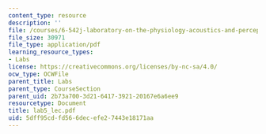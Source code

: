 ```yaml
---
content_type: resource
description: ''
file: /courses/6-542j-laboratory-on-the-physiology-acoustics-and-perception-of-speech-fall-2005/5dff95cdfd566decefe27443e18171aa_lab5_lec.pdf
file_size: 30971
file_type: application/pdf
learning_resource_types:
- Labs
license: https://creativecommons.org/licenses/by-nc-sa/4.0/
ocw_type: OCWFile
parent_title: Labs
parent_type: CourseSection
parent_uid: 2b73a700-3d21-6417-3921-20167e6a6ee9
resourcetype: Document
title: lab5_lec.pdf
uid: 5dff95cd-fd56-6dec-efe2-7443e18171aa
---
```

